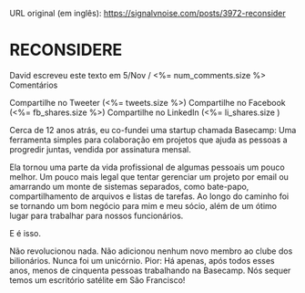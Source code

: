 URL original (em inglês): https://signalvnoise.com/posts/3972-reconsider

# RECONSIDERE

David escreveu este texto em 5/Nov / <%= num_comments.size %> Comentários

 Compartilhe no Tweeter (<%= tweets.size %>)
 Compartilhe no Facebook (<%= fb_shares.size %>)
 Compartilhe no LinkedIn (<%= li_shares.size )

Cerca de 12 anos atrás, eu co-fundei uma startup chamada Basecamp: Uma ferramenta simples para colaboração em projetos que ajuda as pessoas a progredir juntas, vendida por assinatura mensal.

Ela tornou uma parte da vida profissional de algumas pessoais um pouco melhor. Um pouco mais legal que tentar gerenciar um projeto por email ou amarrando um monte de sistemas separados, como bate-papo, compartilhamento de arquivos e listas de tarefas. Ao longo do caminho foi se tornando um bom negócio para mim e meu sócio, além de um ótimo lugar para trabalhar para nossos funcionários.

E é isso.

Não revolucionou nada. Não adicionou nenhum novo membro ao clube dos bilionários. Nunca foi um unicórnio. Pior: Há apenas, após todos esses anos, menos de cinquenta pessoas trabalhando na Basecamp. Nós sequer temos um escritório satélite em São Francisco!